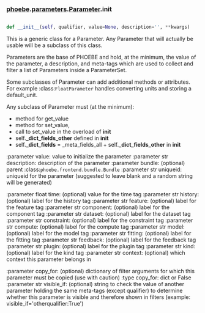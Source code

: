 ### [phoebe](phoebe.md).[parameters](phoebe.parameters.md).[Parameter](phoebe.parameters.Parameter.md).__init__

```py

def __init__(self, qualifier, value=None, description='', **kwargs)

```



This is a generic class for a Parameter.  Any Parameter that
will actually be usable will be a subclass of this class.

Parameters are the base of PHOEBE and hold, at the minimum,
the value of the parameter, a description, and meta-tags
which are used to collect and filter a list of Parameters
inside a ParameterSet.

Some subclasses of Parameter can add additional methods
or attributes.  For example :class:`FloatParameter` handles
converting units and storing a default_unit.


Any subclass of Parameter must (at the minimum):
- method for get_value
- method for set_value,
- call to set_value in the overload of __init__
- self.<strong>_dict_fields_other</strong> defined in __init__
- self.<strong>_dict_fields</strong> = _meta_fields_all + self.<strong>_dict_fields_other</strong> in __init__

:parameter value: value to initialize the parameter
:parameter str description: description of the parameter
:parameter bundle: (optional) parent :class:`phoebe.frontend.bundle.Bundle`
:parameter str uniqueid: uniqueid for the parameter (suggested to leave blank
    and a random string will be generated)

:parameter float time: (optional) value for the time tag
:parameter str history: (optional) label for the history tag
:parameter str feature: (optional) label for the feature tag
:parameter str component: (optional) label for the component tag
:parameter str dataset: (optional) label for the dataset tag
:parameter str constraint: (optional) label for the constraint tag
:parameter str compute: (optional) label for the compute tag
:parameter str model: (optional) label for the model tag
:parameter str fitting: (optional) label for the fitting tag
:parameter str feedback: (optional) label for the feedback tag
:parameter str plugin: (optional) label for the plugin tag
:parameter str kind: (optional) label for the kind tag
:parameter str context: (optional) which context this parameter belongs in

:parameter copy_for: (optional) dictionary of filter arguments for which this
    parameter must be copied (use with caution)
:type copy_for: dict or False
:parameter str visible_if: (optional) string to check the value of another
    parameter holding the same meta-tags (except qualifier) to determine
    whether this parameter is visible and therefore shown in filters
    (example: visible_if='otherqualifier:True')

